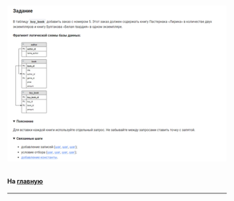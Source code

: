 

<img src="../art/2.5.3.task.png" alt="solution" >

```sql 

```


#### На [главную](https://github.com/BEPb/stepik_sql#readme)

---


